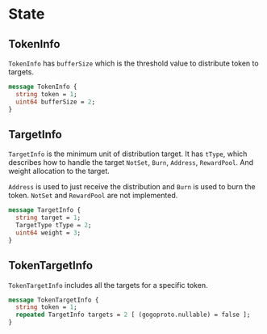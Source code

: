 # State

## TokenInfo

`TokenInfo` has `bufferSize` which is the threshold value to distribute token to targets.

```protobuf
message TokenInfo {
  string token = 1;
  uint64 bufferSize = 2;
}
```

## TargetInfo

`TargetInfo` is the minimum unit of distribution target.
It has `tType`, which describes how to handle the target `NotSet`, `Burn`, `Address`, `RewardPool`.
And weight allocation to the target.

`Address` is used to just receive the distribution and `Burn` is used to burn the token.
`NotSet` and `RewardPool` are not implemented.

```protobuf
message TargetInfo {
  string target = 1;
  TargetType tType = 2;
  uint64 weight = 3;
}
```

## TokenTargetInfo

`TokenTargetInfo` includes all the targets for a specific token.

```protobuf
message TokenTargetInfo {
  string token = 1;
  repeated TargetInfo targets = 2 [ (gogoproto.nullable) = false ];
}
```
